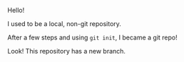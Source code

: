 Hello!

I used to be a local, non-git repository.

After a few steps and using `git init`, I became a git repo!

Look! This repository has a new branch.

